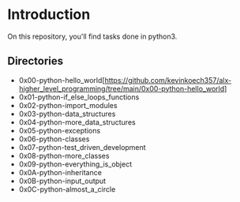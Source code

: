 # Introduction
On this repository, you'll find tasks done in python3. 

## Directories
* 0x00-python-hello_world[https://github.com/kevinkoech357/alx-higher_level_programming/tree/main/0x00-python-hello_world]
* 0x01-python-if_else_loops_functions
* 0x02-python-import_modules
* 0x03-python-data_structures
* 0x04-python-more_data_structures
* 0x05-python-exceptions
* 0x06-python-classes
* 0x07-python-test_driven_development
* 0x08-python-more_classes
* 0x09-python-everything_is_object
* 0x0A-python-inheritance
* 0x0B-python-input_output
* 0x0C-python-almost_a_circle
